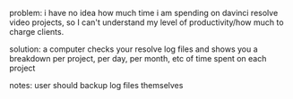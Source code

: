 problem: i have no idea how much time i am spending on davinci resolve video projects, so I can't understand my level of productivity/how much to charge clients.

solution: a computer checks your resolve log files and shows you a breakdown per project, per day, per month, etc of time spent on each project

notes: user should backup log files themselves
